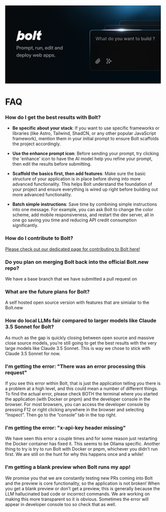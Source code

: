 [![Bolt: AI-Powered Full-Stack Web Development in the Browser](./public/social_preview_index.jpg)](https://github.com/Bolt-CE/bolt)

# FAQ

### How do I get the best results with Bolt?

- **Be specific about your stack**: If you want to use specific frameworks or libraries (like Astro, Tailwind, ShadCN, or any other popular JavaScript framework), mention them in your initial prompt to ensure Bolt scaffolds the project accordingly.

- **Use the enhance prompt icon**: Before sending your prompt, try clicking the 'enhance' icon to have the AI model help you refine your prompt, then edit the results before submitting.

- **Scaffold the basics first, then add features**: Make sure the basic structure of your application is in place before diving into more advanced functionality. This helps Bolt understand the foundation of your project and ensure everything is wired up right before building out more advanced functionality.

- **Batch simple instructions**: Save time by combining simple instructions into one message. For example, you can ask Bolt to change the color scheme, add mobile responsiveness, and restart the dev server, all in one go saving you time and reducing API credit consumption significantly.

### How do I contribute to Bolt?

[Please check out our dedicated page for contributing to Bolt here!](CONTRIBUTING.md)

### Do you plan on merging Bolt back into the official Bolt.new repo?

We have a base branch that we have submitted a pull request on 

### What are the future plans for Bolt?

A self hosted open source version with features that are simialar to the Bolt.new

### How do local LLMs fair compared to larger models like Claude 3.5 Sonnet for Bolt?

As much as the gap is quickly closing between open source and massive close source models, you’re still going to get the best results with the very large models like Claude 3.5 Sonnet. This is way we chose to stick with Claude 3.5 Sonnet for now.

### I'm getting the error: "There was an error processing this request"

If you see this error within Bolt, that is just the application telling you there is a problem at a high level, and this could mean a number of different things. To find the actual error, please check BOTH the terminal where you started the application (with Docker or pnpm) and the developer console in the browser. For most browsers, you can access the developer console by pressing F12 or right clicking anywhere in the browser and selecting “Inspect”. Then go to the “console” tab in the top right.

### I'm getting the error: "x-api-key header missing"

We have seen this error a couple times and for some reason just restarting the Docker container has fixed it. This seems to be Ollama specific. Another thing to try is try to run Bolt with Docker or pnpm, whichever you didn’t run first. We are still on the hunt for why this happens once and a while!

### I'm getting a blank preview when Bolt runs my app!

We promise you that we are constantly testing new PRs coming into Bolt and the preview is core functionality, so the application is not broken! When you get a blank preview or don’t get a preview, this is generally because the LLM hallucinated bad code or incorrect commands. We are working on making this more transparent so it is obvious. Sometimes the error will appear in developer console too so check that as well.